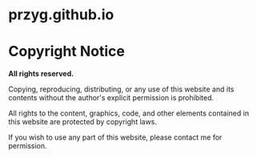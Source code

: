 # przyg.github.io

# Copyright Notice

**All rights reserved.**

Copying, reproducing, distributing, or any use of this website and its contents without the author's explicit permission is prohibited.

All rights to the content, graphics, code, and other elements contained in this website are protected by copyright laws.

If you wish to use any part of this website, please contact me for permission.
